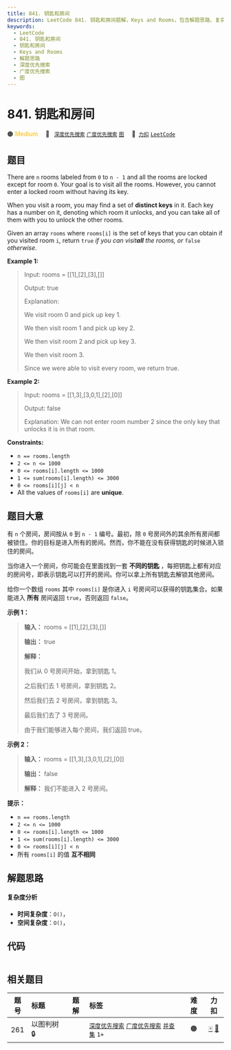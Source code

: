 ```yaml
---
title: 841. 钥匙和房间
description: LeetCode 841. 钥匙和房间题解，Keys and Rooms，包含解题思路、复杂度分析以及完整的 JavaScript 代码实现。
keywords:
  - LeetCode
  - 841. 钥匙和房间
  - 钥匙和房间
  - Keys and Rooms
  - 解题思路
  - 深度优先搜索
  - 广度优先搜索
  - 图
---
```


# 841. 钥匙和房间

🟠 <font color=#ffb800>Medium</font>&emsp; 🔖&ensp; [`深度优先搜索`](/tag/depth-first-search.md) [`广度优先搜索`](/tag/breadth-first-search.md) [`图`](/tag/graph.md)&emsp; 🔗&ensp;[`力扣`](https://leetcode.cn/problems/keys-and-rooms) [`LeetCode`](https://leetcode.com/problems/keys-and-rooms)

## 题目

There are `n` rooms labeled from `0` to `n - 1` and all the rooms are locked
except for room `0`. Your goal is to visit all the rooms. However, you cannot
enter a locked room without having its key.

When you visit a room, you may find a set of **distinct keys** in it. Each key
has a number on it, denoting which room it unlocks, and you can take all of
them with you to unlock the other rooms.

Given an array `rooms` where `rooms[i]` is the set of keys that you can obtain
if you visited room `i`, return `true` _if you can visit**all** the rooms, or_
`false` _otherwise_.



**Example 1:**

> Input: rooms = [[1],[2],[3],[]]
> 
> Output: true
> 
> Explanation: 
> 
> We visit room 0 and pick up key 1.
> 
> We then visit room 1 and pick up key 2.
> 
> We then visit room 2 and pick up key 3.
> 
> We then visit room 3.
> 
> Since we were able to visit every room, we return true.

**Example 2:**

> Input: rooms = [[1,3],[3,0,1],[2],[0]]
> 
> Output: false
> 
> Explanation: We can not enter room number 2 since the only key that unlocks it is in that room.

**Constraints:**

  * `n == rooms.length`
  * `2 <= n <= 1000`
  * `0 <= rooms[i].length <= 1000`
  * `1 <= sum(rooms[i].length) <= 3000`
  * `0 <= rooms[i][j] < n`
  * All the values of `rooms[i]` are **unique**.


## 题目大意

有 `n` 个房间，房间按从 `0` 到 `n - 1` 编号。最初，除 `0`
号房间外的其余所有房间都被锁住。你的目标是进入所有的房间。然而，你不能在没有获得钥匙的时候进入锁住的房间。

当你进入一个房间，你可能会在里面找到一套 **不同的钥匙** ，每把钥匙上都有对应的房间号，即表示钥匙可以打开的房间。你可以拿上所有钥匙去解锁其他房间。

给你一个数组 `rooms` 其中 `rooms[i]` 是你进入 `i` 号房间可以获得的钥匙集合。如果能进入 **所有** 房间返回
`true`，否则返回 `false`。



**示例 1：**

> 
> 
> 
> 
> 
> **输入：** rooms = [[1],[2],[3],[]]
> 
> **输出：** true
> 
> **解释：**
> 
> 我们从 0 号房间开始，拿到钥匙 1。
> 
> 之后我们去 1 号房间，拿到钥匙 2。
> 
> 然后我们去 2 号房间，拿到钥匙 3。
> 
> 最后我们去了 3 号房间。
> 
> 由于我们能够进入每个房间，我们返回 true。
> 
> 

**示例 2：**

> 
> 
> 
> 
> 
> **输入：** rooms = [[1,3],[3,0,1],[2],[0]]
> 
> **输出：** false
> 
> **解释：** 我们不能进入 2 号房间。
> 
> 



**提示：**

  * `n == rooms.length`
  * `2 <= n <= 1000`
  * `0 <= rooms[i].length <= 1000`
  * `1 <= sum(rooms[i].length) <= 3000`
  * `0 <= rooms[i][j] < n`
  * 所有 `rooms[i]` 的值 **互不相同**


## 解题思路

#### 复杂度分析

- **时间复杂度**：`O()`，
- **空间复杂度**：`O()`，

## 代码

```javascript

```

## 相关题目

<!-- prettier-ignore -->
| 题号 | 标题 | 题解 | 标签 | 难度 | 力扣 |
| :------: | :------ | :------: | :------ | :------: | :------: |
| 261 | 以图判树 🔒 |  |  [`深度优先搜索`](/tag/depth-first-search.md) [`广度优先搜索`](/tag/breadth-first-search.md) [`并查集`](/tag/union-find.md) `1+` | 🟠 | [🀄️](https://leetcode.cn/problems/graph-valid-tree) [🔗](https://leetcode.com/problems/graph-valid-tree) |